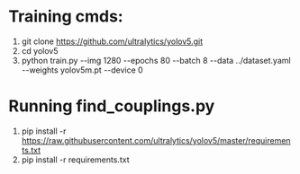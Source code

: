 
# Training cmds:
1) git clone https://github.com/ultralytics/yolov5.git
2) cd yolov5
3) python train.py --img 1280 --epochs 80 --batch 8 --data ../dataset.yaml --weights yolov5m.pt --device 0


# Running find_couplings.py
1) pip install -r https://raw.githubusercontent.com/ultralytics/yolov5/master/requirements.txt
2) pip install -r requirements.txt


